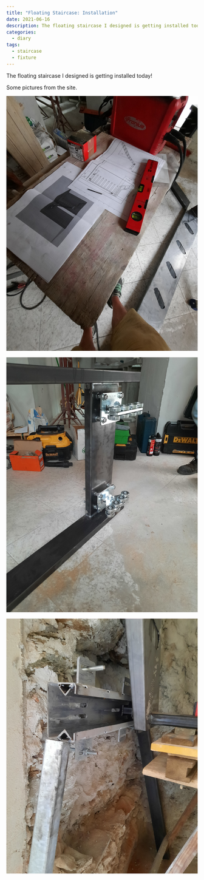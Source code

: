 ```yaml
---
title: "Floating Staircase: Installation"
date: 2021-06-16
description: The floating staircase I designed is getting installed today
categories:
  - diary
tags:
  - staircase
  - fixture
---
```


The floating staircase I designed is getting installed today!

Some pictures from the site.

![Scala posa 1](/img/blog/scala-posa-1.jpg)

![Scala posa 2](/img/blog/scala-posa-2.jpg)

![Scala posa 3](/img/blog/scala-posa-3.jpg)
